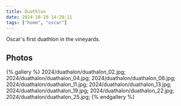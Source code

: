 ```yaml
---
title: Duathlon
date: 2024-10-20 14:20:11
tags: ["home", "oscar"]
---
```


Oscar's first duathlon in the vineyards.

## Photos

{% gallery %}
2024/duathalon/duathalon_02.jpg;
2024/duathalon/duathalon_04.jpg;
2024/duathalon/duathalon_08.jpg;
2024/duathalon/duathalon_11.jpg;
2024/duathalon/duathalon_13.jpg;
2024/duathalon/duathalon_19.jpg;
2024/duathalon/duathalon_22.jpg;
2024/duathalon/duathalon_25.jpg;
{% endgallery %}


